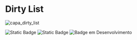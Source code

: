 # Dirty List

![capa_dirty_list](https://github.com/gylmonteiro/carros/assets/49594693/39c4d3b0-a162-429d-920e-9491cb2c2b5d)

![Static Badge](https://img.shields.io/badge/any%20text%20-%20?style=flat) ![Static Badge](https://img.shields.io/badge/python-blue?logo=python&labelColor=black) 
![Badge em Desenvolvimento](http://img.shields.io/static/v1?label=STATUS&message=EM%20DESENVOLVIMENTO&color=GREEN&style=for-the-badge)
